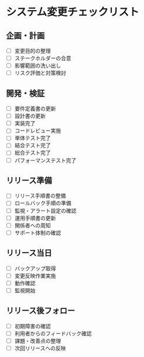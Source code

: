 # システム変更チェックリスト

## 企画・計画
- [ ] 変更目的の整理
- [ ] ステークホルダーの合意
- [ ] 影響範囲の洗い出し
- [ ] リスク評価と対策検討

## 開発・検証
- [ ] 要件定義書の更新
- [ ] 設計書の更新
- [ ] 実装完了
- [ ] コードレビュー実施
- [ ] 単体テスト完了
- [ ] 結合テスト完了
- [ ] 総合テスト完了
- [ ] パフォーマンステスト完了

## リリース準備
- [ ] リリース手順書の整備
- [ ] ロールバック手順の準備
- [ ] 監視・アラート設定の確認
- [ ] 運用手順書の更新
- [ ] 関係者への周知
- [ ] サポート体制の確認

## リリース当日
- [ ] バックアップ取得
- [ ] 変更反映作業実施
- [ ] 動作確認
- [ ] 監視開始

## リリース後フォロー
- [ ] 初期障害の確認
- [ ] 利用者からのフィードバック確認
- [ ] 課題・改善点の整理
- [ ] 次回リリースへの反映
